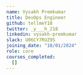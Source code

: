 ```yaml
---
name: Vysakh Premkumar 
title: DevOps Engineer
github: tellmeY18 
twitter: _y___h_218 
linkedin: vysakh-premkumar 
slack: U06CY7RUZ9S 
joining_date: "18/01/2024"
role: core
courses_completed:
  []
---
```

